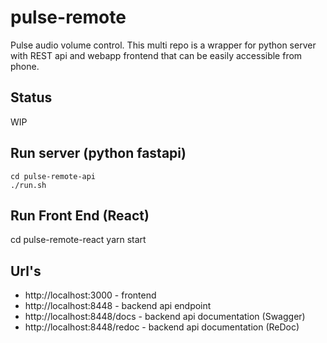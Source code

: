 # pulse-remote

Pulse audio volume control. This multi repo is a wrapper for python server with REST api and webapp frontend that can be easily accessible from phone.

## Status
WIP

## Run server (python fastapi)

    cd pulse-remote-api
    ./run.sh


## Run Front End (React)

  cd pulse-remote-react
  yarn start
  
  
## Url's

* http://localhost:3000 - frontend
* http://localhost:8448 - backend api endpoint
* http://localhost:8448/docs - backend api documentation (Swagger)
* http://localhost:8448/redoc - backend api documentation (ReDoc)

